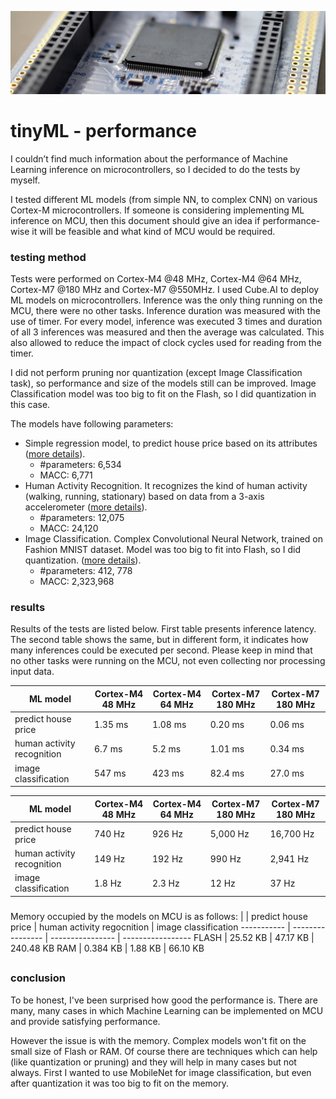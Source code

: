 <p align="center">
  <img src="/img/mcu_header.jpg" />
</p>

# tinyML - performance
I couldn’t find much information about the performance of Machine Learning inference on microcontrollers, so I decided to do the tests by myself.

I tested different ML models (from simple NN, to complex CNN) on various Cortex-M microcontrollers. If someone is considering implementing ML inference on MCU, then this document should give an idea if performance-wise it will be feasible and what kind of MCU would be required.

### testing method
Tests were performed on Cortex-M4 @48 MHz, Cortex-M4 @64 MHz, Cortex-M7 @180 MHz and Cortex-M7 @550MHz. I used Cube.AI to deploy ML models on microcontrollers. Inference was the only thing running on the MCU, there were no other tasks. Inference duration was measured with the use of timer. For every model, inference was executed 3 times and duration of all 3 inferences was measured and then the average was calculated. This also allowed to reduce the impact of clock cycles used for reading from the timer. 

I did not perform pruning nor quantization (except Image Classification task), so performance and size of the models still can be improved. Image Classification model was too big to fit on the Flash, so I did quantization in this case.

The models have following parameters:
- Simple regression model, to predict house price based on its attributes ([more details](https://github.com/Piorkos/tinyML-performance/tree/main/house-price-prediction)).
  - #parameters: 6,534
  - MACC: 6,771
- Human Activity Recognition. It recognizes the kind of human activity (walking, running, stationary) based on data from a 3-axis accelerometer ([more details](https://github.com/Piorkos/tinyML-performance/tree/main/human-activity-recognition)).
  - #parameters: 12,075
  - MACC: 24,120
- Image Classification. Complex Convolutional Neural Network, trained on Fashion MNIST dataset. Model was too big to fit into Flash, so I did quantization. ([more details](https://github.com/Piorkos/tinyML-performance/tree/main/image-classification)).
  - #parameters: 412, 778
  - MACC: 2,323,968

### results
Results of the tests are listed below. First table presents inference latency. The second table shows the same, but in different form, it indicates how many inferences could be executed per second. Please keep in mind that no other tasks were running on the MCU, not even collecting nor processing input data.

|  ML model | Cortex-M4 48 MHz | Cortex-M4 64 MHz | Cortex-M7 180 MHz | Cortex-M7 180 MHz
----------- | ---------------- | ---------------- | ----------------- | -----------------
predict house price | 1.35 ms | 1.08 ms | 0.20 ms | 0.06 ms |
human activity recognition | 6.7 ms | 5.2 ms  | 1.01 ms | 0.34 ms |
image classification | 547 ms | 423 ms  | 82.4 ms | 27.0 ms |


| ML model  | Cortex-M4 48 MHz | Cortex-M4 64 MHz | Cortex-M7 180 MHz | Cortex-M7 180 MHz
----------- | ---------------- | ---------------- | ----------------- | -----------------
predict house price | 740 Hz | 926 Hz | 5,000 Hz | 16,700 Hz |
human activity recognition | 149 Hz | 192 Hz | 990 Hz | 2,941 Hz |
image classification | 1.8 Hz | 2.3 Hz | 12 Hz | 37 Hz |

###
Memory occupied by the models on MCU is as follows:
|           | predict house price | human activity regocnition  | image classification
----------- | ---------------- | ---------------- | -----------------
FLASH | 25.52 KB | 47.17 KB | 240.48 KB
RAM | 0.384 KB  | 1.88 KB | 66.10 KB

##
### conclusion
To be honest, I've been surprised how good the performance is. There are many, many cases in which Machine Learning can be implemented on MCU and provide satisfying performance.

However the issue is with the memory. Complex models won't fit on the small size of Flash or RAM. Of course there are techniques which can help (like quantization or pruning) and they will help in many cases but not always. First I wanted to use MobileNet for image classification, but even after quantization it was too big to fit on the memory.
